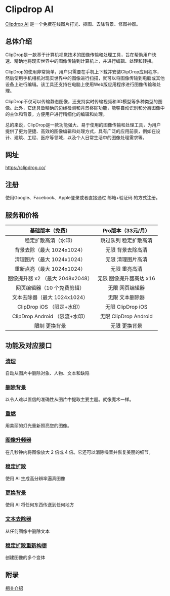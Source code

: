 # Clipdrop AI

[Clipdrop AI](https://clipdrop.co/) 是一个免费在线图片打光、抠图、去除背景、修图神器。

## 总体介绍

ClipDrop是一款基于计算机视觉技术的图像传输和处理工具，旨在帮助用户快速、精确地将现实世界中的图像传输到计算机上，并进行编辑、处理和转换。

ClipDrop的使用非常简单，用户只需要在手机上下载并安装ClipDrop应用程序，然后使用手机相机对现实世界中的图像进行扫描，就可以将图像传输到电脑或其他设备上进行编辑。该工具还支持在电脑上使用Web版应用程序进行图像传输和处理。

ClipDrop不仅可以传输静态图像，还支持实时传输视频和3D模型等多种类型的图像。此外，它还具备精确的边缘检测和背景移除功能，能够自动识别和分离图像中的主体和背景，方便用户进行精细化的编辑和处理。

总的来说，ClipDrop是一款功能强大、易于使用的图像传输和处理工具，为用户提供了更为便捷、高效的图像编辑和处理方式，具有广泛的应用前景，例如在设计、建筑、工程、医疗等领域，以及个人日常生活中的图像处理需求等。

## 网址

https://clipdrop.co/

## 注册

使用Google、Facebook、Apple登录或者直接通过 邮箱+验证码 的方式注册。

## 服务和价格

|         基础版本（免费）         |   Pro版本（33元/月）    |
| :------------------------------: | :---------------------: |
|       稳定扩散高清（水印）       |  跳过队列 稳定扩散高清  |
|    背景去除（最大 1024x1024）    |    无限 背景去除高清    |
|    清理图片（最大 1024x1024）    |    无限 清理图片高清    |
|    重新点亮（最大 1024x1024）    |      无限 重亮高清      |
| 图像提升器 x2 （最大 2048x2048） | 无限 图像提升器高达 x16 |
|   网页编辑器（10 个免费剪辑）    |     无限 网页编辑器     |
|   文本去除器（最大 1024x1024）   |     无限 文本删除器     |
|    ClipDrop iOS （限定+水印）    |    无限 ClipDrop iOS    |
|  ClipDrop Android （限流+水印）  |  无限 ClipDrop Android  |
|          限制 更换背景           |      无限 更换背景      |

## 功能及对应接口

### [清理](https://clipdrop.co/cleanup)

自动从图片中删除对象、人物、文本和缺陷

### [删除背景](https://clipdrop.co/remove-background)

以令人难以置信的准确性从图片中提取主要主题。就像魔术一样。

### [重燃](https://clipdrop.co/relight)

用美丽的灯光重新照亮您的图像。

### [图像升频器](https://clipdrop.co/image-upscaler)

在几秒钟内将图像放大 2 倍或 4 倍。它还可以消除噪音并恢复美丽的细节。

### [稳定扩散](https://clipdrop.co/stable-diffusion)

使用 AI 生成高分辨率逼真图像

### [更换背景](https://clipdrop.co/replace-background)

使用 AI 将任何东西传送到任何地方

### [文本去除器](https://clipdrop.co/text-remover)

从任何图像中删除文本

### [稳定扩散重新构想](https://clipdrop.co/stable-diffusion-reimagine)

创建图像的多个变体

## 附录

[相关介绍](https://blog.dun.im/anonymous/clipdrop-free-online-pictures-remove-objects-and-background-relight-image-upscaler.html)
